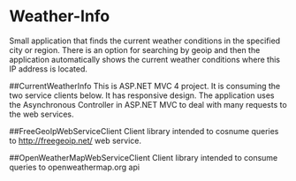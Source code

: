 Weather-Info
============
Small application that finds the current weather conditions in the specified city or region. There is an option for searching by geoip and then the application automatically shows the current weather conditions where this IP address is located.

##CurrentWeatherInfo
This is ASP.NET MVC 4 project. It is consuming the two service clients below. It has responsive design. The application uses the Asynchronous Controller in ASP.NET MVC to deal with many requests to the web services.

##FreeGeoIpWebServiceClient 
Client library intended to cosnume queries to http://freegeoip.net/ web service.

##OpenWeatherMapWebServiceClient 
Client library intended to consume queries to openweathermap.org api
